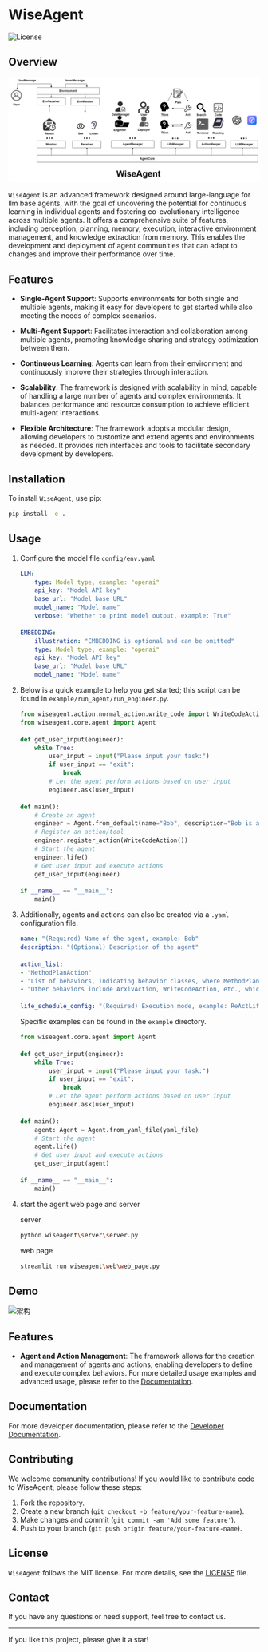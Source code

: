 
# WiseAgent

![License](https://img.shields.io/badge/License-MIT-blue.svg)

## Overview
![架构](assets/architecture.png)

`WiseAgent` is an advanced framework designed around large-language for llm base agents, with the goal of uncovering the potential for continuous learning in individual agents and fostering co-evolutionary intelligence across multiple agents. It offers a comprehensive suite of features, including perception, planning, memory, execution, interactive environment management, and knowledge extraction from memory. This enables the development and deployment of agent communities that can adapt to changes and improve their performance over time.

## Features

- **Single-Agent Support**: Supports environments for both single and multiple agents, making it easy for developers to get started while also meeting the needs of complex scenarios.
- **Multi-Agent Support**: Facilitates interaction and collaboration among multiple agents, promoting knowledge sharing and strategy optimization between them.

- **Continuous Learning**: Agents can learn from their environment and continuously improve their strategies through interaction.
- **Scalability**: The framework is designed with scalability in mind, capable of handling a large number of agents and complex environments. It balances performance and resource consumption to achieve efficient multi-agent interactions.
- **Flexible Architecture**: The framework adopts a modular design, allowing developers to customize and extend agents and environments as needed. It provides rich interfaces and tools to facilitate secondary development by developers.

## Installation

To install `WiseAgent`, use pip:

```bash
pip install -e .
```

## Usage

1. Configure the model file `config/env.yaml`
    ```yaml
    LLM:
        type: Model type, example: "openai"
        api_key: "Model API key"
        base_url: "Model base URL"
        model_name: "Model name"
        verbose: "Whether to print model output, example: True"

    EMBEDDING:
        illustration: "EMBEDDING is optional and can be omitted"
        type: Model type, example: "openai"
        api_key: "Model API key"
        base_url: "Model base URL"
        model_name: "Model name"


    ```

2. Below is a quick example to help you get started; this script can be found in `example/run_agent/run_engineer.py`.

    ```python
    from wiseagent.action.normal_action.write_code import WriteCodeAction
    from wiseagent.core.agent import Agent

    def get_user_input(engineer):
        while True:
            user_input = input("Please input your task:")
            if user_input == "exit":
                break
            # Let the agent perform actions based on user input
            engineer.ask(user_input)

    def main():
        # Create an agent
        engineer = Agent.from_default(name="Bob", description="Bob is an engineer")
        # Register an action/tool
        engineer.register_action(WriteCodeAction())
        # Start the agent
        engineer.life()
        # Get user input and execute actions
        get_user_input(engineer)
        
    if __name__ == "__main__":
        main()
    ```

3. Additionally, agents and actions can also be created via a `.yaml` configuration file.

    ```yaml
    name: "(Required) Name of the agent, example: Bob"
    description: "(Optional) Description of the agent"

    action_list:
    - "MethodPlanAction"
    - "List of behaviors, indicating behavior classes, where MethodPlanAction for planning behaviors is mandatory."
    - "Other behaviors include ArxivAction, WriteCodeAction, etc., which can be found in wiseagent\action\normal_action."

    life_schedule_config: "(Required) Execution mode, example: ReActLifeSchedule"
    ```
    Specific examples can be found in the `example` directory.

    ```python
    from wiseagent.core.agent import Agent

    def get_user_input(engineer):
        while True:
            user_input = input("Please input your task:")
            if user_input == "exit":
                break
            # Let the agent perform actions based on user input
            engineer.ask(user_input)
            
    def main():
        agent: Agent = Agent.from_yaml_file(yaml_file)
        # Start the agent
        agent.life()
        # Get user input and execute actions
        get_user_input(agent)

    if __name__ == "__main__":
        main()
    ```

4. start the agent web page and server

    server
    ```bash
    python wiseagent\server\server.py
    ```
    web page
    ```bash
    streamlit run wiseagent\web\web_page.py
    ```

## Demo
![架构](assets/demo.gif)

## Features

- **Agent and Action Management**: The framework allows for the creation and management of agents and actions, enabling developers to define and execute complex behaviors.
For more detailed usage examples and advanced usage, please refer to the [Documentation](#documentation).
## Documentation

For more developer documentation, please refer to the [Developer Documentation](#developer-documentation).

## Contributing

We welcome community contributions! If you would like to contribute code to WiseAgent, please follow these steps:

1. Fork the repository.
2. Create a new branch (`git checkout -b feature/your-feature-name`).
3. Make changes and commit (`git commit -am 'Add some feature'`).
4. Push to your branch (`git push origin feature/your-feature-name`).

## License

`WiseAgent` follows the MIT license. For more details, see the [LICENSE](LICENSE) file.

## Contact

If you have any questions or need support, feel free to contact us.

---
If you like this project, please give it a star!
```